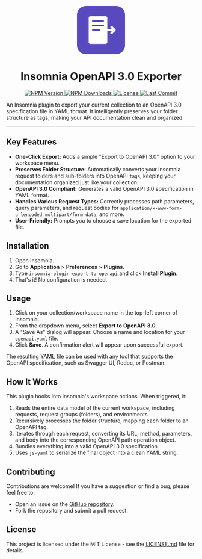 <p align="center">
<img src="logo.svg" alt="Insomnia OpenAPI Exporter Logo" width="128" height="128">
</p>

<h1 align="center">Insomnia OpenAPI 3.0 Exporter</h1>

<p align="center">
<a href="https://www.npmjs.com/package/insomnia-plugin-export-to-openapi" target="_blank">
<img src="https://img.shields.io/npm/v/insomnia-plugin-export-to-openapi?style=for-the-badge&logo=npm&color=CB3837" alt="NPM Version">
</a>
<a href="https://www.npmjs.com/package/insomnia-plugin-export-to-openapi" target="_blank">
<img src="https://img.shields.io/npm/dt/insomnia-plugin-export-to-openapi?style=for-the-badge&logo=npm&color=CB3837" alt="NPM Downloads">
</a>
<a href="https://github.com/henriquefdf/insomnia-plugin-export-to-openapi/blob/main/LICENSE.md" target="_blank">
<img src="https://img.shields.io/github/license/henriquefdf/insomnia-plugin-export-to-openapi?style=for-the-badge&color=blue" alt="License">
</a>
<a href="https://github.com/henriquefdf/insomnia-plugin-export-to-openapi" target="_blank">
<img src="https://img.shields.io/github/last-commit/henriquefdf/insomnia-plugin-export-to-openapi?style=for-the-badge" alt="Last Commit">
</a>
</p>
An Insomnia plugin to export your current collection to an OpenAPI 3.0 specification file in YAML format. It intelligently preserves your folder structure as tags, making your API documentation clean and organized.

-----

## Key Features

  - **One-Click Export:** Adds a simple "Export to OpenAPI 3.0" option to your workspace menu.
  - **Preserves Folder Structure:** Automatically converts your Insomnia request folders and sub-folders into OpenAPI `tags`, keeping your documentation organized just like your collection.
  - **OpenAPI 3.0 Compliant:** Generates a valid OpenAPI 3.0 specification in YAML format.
  - **Handles Various Request Types:** Correctly processes path parameters, query parameters, and request bodies for `application/x-www-form-urlencoded`, `multipart/form-data`, and more.
  - **User-Friendly:** Prompts you to choose a save location for the exported file.

## Installation

1.  Open Insomnia.
2.  Go to **Application** \> **Preferences** \> **Plugins**.
3.  Type `insomnia-plugin-export-to-openapi` and click **Install Plugin**.
4.  That's it\! No configuration is needed.

## Usage

1.  Click on your collection/workspace name in the top-left corner of Insomnia.
2.  From the dropdown menu, select **Export to OpenAPI 3.0**.
3.  A "Save As" dialog will appear. Choose a name and location for your `openapi.yaml` file.
4.  Click **Save**. A confirmation alert will appear upon successful export.

The resulting YAML file can be used with any tool that supports the OpenAPI specification, such as Swagger UI, Redoc, or Postman.

## How It Works

This plugin hooks into Insomnia's workspace actions. When triggered, it:

1.  Reads the entire data model of the current workspace, including requests, request groups (folders), and environments.
2.  Recursively processes the folder structure, mapping each folder to an OpenAPI tag.
3.  Iterates through each request, converting its URL, method, parameters, and body into the corresponding OpenAPI path operation object.
4.  Bundles everything into a valid OpenAPI 3.0 specification.
5.  Uses `js-yaml` to serialize the final object into a clean YAML string.

## Contributing

Contributions are welcome\! If you have a suggestion or find a bug, please feel free to:

  - Open an issue on the [GitHub repository](https://github.com/henriquefdf/insomnia-plugin-export-to-openapi/issues).
  - Fork the repository and submit a pull request.

## License

This project is licensed under the MIT License - see the [LICENSE.md](https://www.google.com/search?q=https://github.com/henriquefdf/insomnia-plugin-export-to-openapi/blob/main/LICENSE.md) file for details.